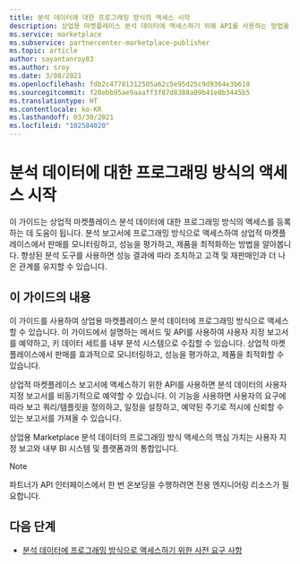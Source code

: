 ```yaml
---
title: 분석 데이터에 대한 프로그래밍 방식의 액세스 시작
description: 상업용 마켓플레이스 분석 데이터에 액세스하기 위해 API를 사용하는 방법을 알아봅니다.
ms.service: marketplace
ms.subservice: partnercenter-marketplace-publisher
ms.topic: article
author: sayantanroy83
ms.author: sroy
ms.date: 3/08/2021
ms.openlocfilehash: fdb2c47781312505a62c5e95d25c9d9364e3b610
ms.sourcegitcommit: f28ebb95ae9aaaff3f87d8388a09b41e0b3445b5
ms.translationtype: HT
ms.contentlocale: ko-KR
ms.lasthandoff: 03/30/2021
ms.locfileid: "102584020"
---
```

# <a name="get-started-with-programmatic-access-to-analytics-data"></a>분석 데이터에 대한 프로그래밍 방식의 액세스 시작

이 가이드는 상업적 마켓플레이스 분석 데이터에 대한 프로그래밍 방식의 액세스를 등록하는 데 도움이 됩니다. 분석 보고서에 프로그래밍 방식으로 액세스하여 상업적 마켓플레이스에서 판매를 모니터링하고, 성능을 평가하고, 제품을 최적화하는 방법을 알아봅니다. 향상된 분석 도구를 사용하면 성능 결과에 따라 조치하고 고객 및 재판매인과 더 나은 관계를 유지할 수 있습니다.

## <a name="about-this-guide"></a>이 가이드의 내용

이 가이드를 사용하여 상업용 마켓플레이스 분석 데이터에 프로그래밍 방식으로 액세스할 수 있습니다. 이 가이드에서 설명하는 메서드 및 API를 사용하여 사용자 지정 보고서를 예약하고, 키 데이터 세트를 내부 분석 시스템으로 수집할 수 있습니다. 상업적 마켓플레이스에서 판매를 효과적으로 모니터링하고, 성능을 평가하고, 제품을 최적화할 수 있습니다.

상업적 마켓플레이스 보고서에 액세스하기 위한 API를 사용하면 분석 데이터의 사용자 지정 보고서를 비동기적으로 예약할 수 있습니다. 이 기능을 사용하면 사용자의 요구에 따라 보고 쿼리/템플릿을 정의하고, 일정을 설정하고, 예약된 주기로 적시에 신뢰할 수 있는 보고서를 가져올 수 있습니다.

상업용 Marketplace 분석 데이터의 프로그래밍 방식 액세스의 핵심 가치는 사용자 지정 보고와 내부 BI 시스템 및 플랫폼과의 통합입니다.

> [!NOTE]
> 파트너가 API 인터페이스에서 한 번 온보딩을 수행하려면 전용 엔지니어링 리소스가 필요합니다.

## <a name="next-steps"></a>다음 단계

- [분석 데이터에 프로그래밍 방식으로 액세스하기 위한 사전 요구 사항](analytics-prerequisites.md)

